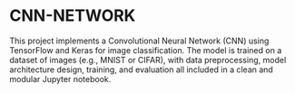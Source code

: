 # CNN-NETWORK
This project implements a Convolutional Neural Network (CNN) using TensorFlow and Keras for image classification. The model is trained on a dataset of images (e.g., MNIST or CIFAR), with data preprocessing, model architecture design, training, and evaluation all included in a clean and modular Jupyter notebook.
